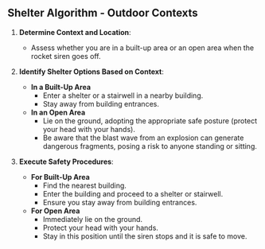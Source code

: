 ##  Shelter Algorithm - Outdoor Contexts

1. **Determine Context and Location**:
   - Assess whether you are in a built-up area or an open area when the rocket siren goes off.

2. **Identify Shelter Options Based on Context**:
   - **In a Built-Up Area**
     - Enter a shelter or a stairwell in a nearby building.
     - Stay away from building entrances.
   - **In an Open Area**
     - Lie on the ground, adopting the appropriate safe posture (protect your head with your hands).
     - Be aware that the blast wave from an explosion can generate dangerous fragments, posing a risk to anyone standing or sitting.

3. **Execute Safety Procedures**:
   - **For Built-Up Area**
     - Find the nearest building.
     - Enter the building and proceed to a shelter or stairwell.
     - Ensure you stay away from building entrances.
   - **For Open Area**
     - Immediately lie on the ground.
     - Protect your head with your hands.
     - Stay in this position until the siren stops and it is safe to move.
